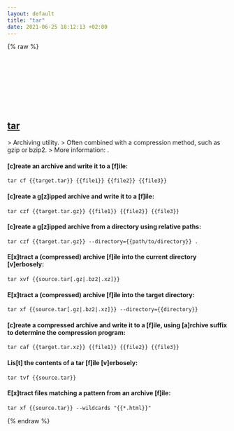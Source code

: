 ```yaml
---
layout: default
title: "tar"
date: 2021-06-25 18:12:13 +02:00
---
```

{% raw %}
<h2 id="tar">
  <a href="/en/common/tar.html">tar</a> <a href="#tar"><svg class="icon">
    <use href="/assets/images/unicode_sprite.svg#link" />
  </svg></a>
</h2>
> Archiving utility.
> Often combined with a compression method, such as gzip or bzip2.
> More information: <https://www.gnu.org/software/tar>.

#### [c]reate an archive and write it to a [f]ile:
```shell
tar cf {{target.tar}} {{file1}} {{file2}} {{file3}}
```
#### [c]reate a g[z]ipped archive and write it to a [f]ile:
```shell
tar czf {{target.tar.gz}} {{file1}} {{file2}} {{file3}}
```
#### [c]reate a g[z]ipped archive from a directory using relative paths:
```shell
tar czf {{target.tar.gz}} --directory={{path/to/directory}} .
```
#### E[x]tract a (compressed) archive [f]ile into the current directory [v]erbosely:
```shell
tar xvf {{source.tar[.gz|.bz2|.xz]}}
```
#### E[x]tract a (compressed) archive [f]ile into the target directory:
```shell
tar xf {{source.tar[.gz|.bz2|.xz]}} --directory={{directory}}
```
#### [c]reate a compressed archive and write it to a [f]ile, using [a]rchive suffix to determine the compression program:
```shell
tar caf {{target.tar.xz}} {{file1}} {{file2}} {{file3}}
```
#### Lis[t] the contents of a tar [f]ile [v]erbosely:
```shell
tar tvf {{source.tar}}
```
#### E[x]tract files matching a pattern from an archive [f]ile:
```shell
tar xf {{source.tar}} --wildcards "{{*.html}}"
```
{% endraw %}